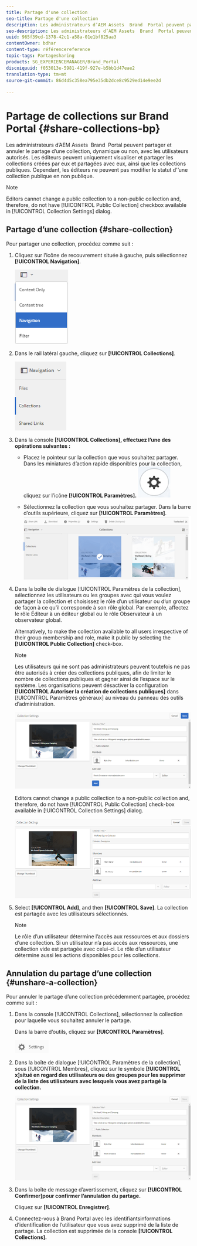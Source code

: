 ```yaml
---
title: Partage d'une collection
seo-title: Partage d'une collection
description: Les administrateurs d’AEM Assets  Brand  Portal peuvent partager et annuler le partage d’une collection, dynamique ou non, avec les utilisateurs autorisés. Les éditeurs peuvent uniquement visualiser et partager les collections créées par eux et partagées avec eux, ainsi que les collections publiques.
seo-description: Les administrateurs d’AEM Assets  Brand  Portal peuvent partager et annuler le partage d’une collection, dynamique ou non, avec les utilisateurs autorisés. Les éditeurs peuvent uniquement visualiser et partager les collections créées par eux et partagées avec eux, ainsi que les collections publiques.
uuid: 965f39cd-1378-42c1-a58a-01e1bf825aa3
contentOwner: bdhar
content-type: référencereference
topic-tags: Partagesharing
products: SG_EXPERIENCEMANAGER/Brand_Portal
discoiquuid: f053013e-5981-419f-927e-b5bb1d47eae2
translation-type: tm+mt
source-git-commit: 86d4d5c358ea795e35db2dce8c9529ed14e9ee2d

---
```



# Partage de collections sur Brand Portal {#share-collections-bp}

Les administrateurs d’AEM Assets  Brand  Portal peuvent partager et annuler le partage d’une collection, dynamique ou non, avec les utilisateurs autorisés. Les éditeurs peuvent uniquement visualiser et partager les collections créées par eux et partagées avec eux, ainsi que les collections publiques. Cependant, les éditeurs ne peuvent pas modifier le statut d'’une collection publique en non publique.

>[!NOTE]
>
>Editors cannot change a public collection to a non-public collection and, therefore, do not have [!UICONTROL Public Collection] checkbox available in [!UICONTROL Collection Settings] dialog.

## Partage d’une collection {#share-collection}

Pour partager une collection, procédez comme suit :

1. Cliquez sur l’icône de recouvrement située à gauche, puis sélectionnez **[!UICONTROL Navigation]**.

   ![](assets/contenttree-1.png)

1. Dans le rail latéral gauche, cliquez sur **[!UICONTROL Collections]**.

   ![](assets/access_collections.png)

1. Dans la console **[!UICONTROL Collections], effectuez l’une des opérations suivantes :**

   * Placez le pointeur sur la collection que vous souhaitez partager. Dans les miniatures d’action rapide disponibles pour la collection, cliquez sur l’icône **[!UICONTROL Paramètres].**
   ![](assets/settings_thumbnail.png)

   * Sélectionnez la collection que vous souhaitez partager. Dans la barre d’outils supérieure, cliquez sur **[!UICONTROL Paramètres]**.
   ![](assets/collection-sharing.png)

1. Dans la boîte de dialogue [!UICONTROL Paramètres de la collection], sélectionnez les utilisateurs ou les groupes avec qui vous voulez partager la collection et choisissez le rôle d’un utilisateur ou d’un groupe de façon à ce qu’il corresponde à son rôle global. Par exemple, affectez le rôle Éditeur à un éditeur global ou le rôle Observateur à un observateur global.

   Alternatively, to make the collection available to all users irrespective of their group membership and role, make it public by selecting the **[!UICONTROL Public Collection]** check-box.

   >[!NOTE]
   >
   >Les utilisateurs qui ne sont pas administrateurs peuvent toutefois ne pas être autorisés à créer des collections publiques, afin de limiter le nombre de collections publiques et gagner ainsi de l’espace sur le système. Les organisations peuvent désactiver la configuration **[!UICONTROL Autoriser la création de collections publiques]** dans [!UICONTROL Paramètres généraux] au niveau du panneau des outils d’administration.

   ![](assets/collection_sharingadduser.png)

   Editors cannot change a public collection to a non-public collection and, therefore, do not have [!UICONTROL Public Collection] check-box available in [!UICONTROL Collection Settings] dialog.

   ![](assets/collection-setting-editor.png)

1. Select **[!UICONTROL Add]**, and then **[!UICONTROL Save]**. La collection est partagée avec les utilisateurs sélectionnés.

   >[!NOTE]
   >
   >Le rôle d’un utilisateur détermine l’accès aux ressources et aux dossiers d’une collection. Si un utilisateur n’a pas accès aux ressources, une collection vide est partagée avec celui-ci. Le rôle d’un utilisateur détermine aussi les actions disponibles pour les collections.

## Annulation du partage d’une collection   {#unshare-a-collection}

Pour annuler le partage d’une collection précédemment partagée, procédez comme suit :

1. Dans la console [!UICONTROL Collections], sélectionnez la collection pour laquelle vous souhaitez annuler le partage.

   Dans la barre d’outils, cliquez sur **[!UICONTROL Paramètres]**.

   ![](assets/collection_settings.png)

1. Dans la boîte de dialogue [!UICONTROL Paramètres de la collection], sous [!UICONTROL Membres], cliquez sur le symbole **[!UICONTROL x]situé en regard des utilisateurs ou des groupes pour les supprimer de la liste des utilisateurs avec lesquels vous avez partagé la collection.**

   ![](assets/unshare_collection.png)

1. Dans la boîte de message d’avertissement, cliquez sur **[!UICONTROL Confirmer]pour confirmer l’annulation du partage.**

   Cliquez sur **[!UICONTROL Enregistrer]**.

1. Connectez-vous à Brand Portal avec les identifiantsinformations d’identification de l’utilisateur que vous avez supprimé de la liste de partage. La collection est supprimée de la console **[!UICONTROL Collections].**
